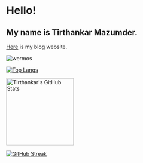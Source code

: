 # Hello!

## My name is Tirthankar Mazumder.

[Here](https://wermos.github.io/blog) is my blog website.

<p align="left"> <img src="https://komarev.com/ghpvc/?username=wermos" alt="wermos" /> </p>
 
[![Top Langs](https://github-readme-stats.vercel.app/api/top-langs/?username=wermos&layout=compact&theme=tokyonight)](https://github.com/wermos/github-readme-stats)

<div class="row">
  <img alt="Tirthankar's GitHub Stats" src="https://github-readme-stats.vercel.app/api?username=wermos&count_private=true&show_icons=true&theme=tokyonight" height="180">
</div>

[![GitHub Streak](http://github-readme-streak-stats.herokuapp.com?user=wermos&theme=tokyonight&date_format=M%20j%5B%2C%20Y%5D)](https://git.io/streak-stats)
<!---
You can make your own card by following instructions at: https://github.com/anuraghazra/github-readme-stats
--->

